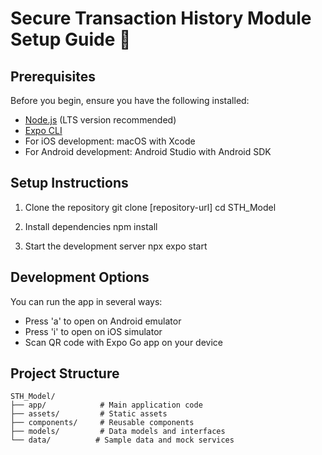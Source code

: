 # Secure Transaction History Module Setup Guide 📱

## Prerequisites

Before you begin, ensure you have the following installed:
- [Node.js](https://nodejs.org/) (LTS version recommended)
- [Expo CLI](https://docs.expo.dev/get-started/installation/)
- For iOS development: macOS with Xcode
- For Android development: Android Studio with Android SDK

## Setup Instructions

1. Clone the repository
   git clone [repository-url]
   cd STH_Model

2. Install dependencies
   npm install

3. Start the development server
   npx expo start

## Development Options

You can run the app in several ways:
- Press 'a' to open on Android emulator
- Press 'i' to open on iOS simulator
- Scan QR code with Expo Go app on your device

## Project Structure

```
STH_Model/
├── app/            # Main application code
├── assets/         # Static assets
├── components/     # Reusable components
├── models/         # Data models and interfaces
└── data/          # Sample data and mock services
```
